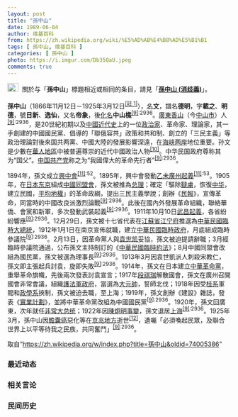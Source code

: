 ```yaml
---
layout: post
title: "孫中山"
date: 1989-06-04
author: 维基百科
from: https://zh.wikipedia.org/wiki/%E5%AD%AB%E4%B8%AD%E5%B1%B1
tags: [ 孫中山, 维基百科 ]
categories: [ 孫中山 ]
photo: https://i.imgur.com/Db35QaU.jpeg
comments: true
---
```

<div class="mw-parser-output"><div role="note" class="hatnote navigation-not-searchable"><a href="/wiki/Wikipedia:%E6%B6%88%E6%AD%A7%E4%B9%89" title="Wikipedia:消歧义"><img alt="Disambig gray.svg" src="//upload.wikimedia.org/wikipedia/commons/thumb/5/5f/Disambig_gray.svg/25px-Disambig_gray.svg.png" decoding="async" width="25" height="19" srcset="//upload.wikimedia.org/wikipedia/commons/thumb/5/5f/Disambig_gray.svg/38px-Disambig_gray.svg.png 1.5x, //upload.wikimedia.org/wikipedia/commons/thumb/5/5f/Disambig_gray.svg/50px-Disambig_gray.svg.png 2x" data-file-width="220" data-file-height="168"></a><style data-mw-deduplicate="TemplateStyles:r67269465">.mw-parser-output .ifmobile>.mobile:nth-child(2n){display:none}</style><span class="ifmobile"><span class="nomobile">&nbsp;&nbsp;</span><span class="mobile"></span></span>關於与「<b>孫中山</b>」標題相近或相同的条目，請見「<b><a href="/wiki/%E5%AD%AB%E4%B8%AD%E5%B1%B1_(%E6%B6%88%E6%AD%A7%E7%BE%A9)" class="mw-redirect mw-disambig" title="孫中山 (消歧義)">孫中山 (消歧義)</a></b>」。</div>
<div id="noteTA-22bb538a" class="noteTA"><div class="noteTA-group"><div data-noteta-group-source="module" data-noteta-group="People"></div></div></div>

<p><b>孫中山</b>（1866年11月12日－1925年3月12日<span id="noteTag-cite_ref-sup"><sup id="cite_ref-9" class="reference"><a href="#cite_note-9">[註 1]</a></sup></span>），<a href="/wiki/%E6%9C%AC%E5%90%8D" title="本名">名</a><b>文</b>，譜名<b>德明</b>，字<b>載之</b>、<b>明德</b>，號<b>日新</b>、<b>逸仙</b>，又名<b>帝象</b>，後<a href="/wiki/%E5%8C%96%E5%90%8D" title="化名">化名</a><b>中山樵</b><sup id="cite_ref-海_10-0" class="reference"><a href="#cite_note-海-10">[9]</a></sup><sup class="reference" style="white-space:nowrap;">:2936</sup>。<a href="/wiki/%E5%BB%A3%E6%9D%B1" class="mw-redirect" title="廣東">廣東</a><a href="/wiki/%E9%A6%99%E5%B1%B1%E7%B8%A3" title="香山縣">香山</a>（今<a href="/wiki/%E4%B8%AD%E5%B1%B1%E5%B8%82" title="中山市">中山市</a>）人<sup id="cite_ref-海_10-1" class="reference"><a href="#cite_note-海-10">[9]</a></sup><sup class="reference" style="white-space:nowrap;">:2936</sup>，是20世紀初期以及<a href="/wiki/%E4%B8%AD%E5%9C%8B%E8%BF%91%E4%BB%A3%E5%8F%B2" class="mw-redirect" title="中國近代史">中國近代史</a>上的一位<a href="/wiki/%E6%94%BF%E6%B2%BB%E5%AE%B6" title="政治家">政治家</a>、革命家、理論家，其一手創建的中國國民黨、倡導的「聯俄容共」政策和共和制、創立的「三民主義」等政治理論對後來国共两黨、中國大陸的發展影響深遠，在<a href="/wiki/%E6%B5%B7%E5%B3%A1%E4%B8%A4%E5%B2%B8" class="mw-redirect" title="海峡两岸">海峡两岸</a>地位重要。孙文是少數在<a href="/wiki/%E8%8F%AF%E4%BA%BA%E5%9C%B0%E5%8D%80" title="華人地區">華人地區</a>中被普遍尊崇的近代中國政治人物<sup id="cite_ref-Tung1_11-0" class="reference"><a href="#cite_note-Tung1-11">[10]</a></sup>。中华民国政府尊称其为“国父”。<a href="/wiki/%E4%B8%AD%E5%9B%BD%E5%85%B1%E4%BA%A7%E5%85%9A" title="中国共产党">中国共产党</a>称之为“我國偉大的革命先行者”<sup id="cite_ref-海_10-2" class="reference"><a href="#cite_note-海-10">[9]</a></sup><sup class="reference" style="white-space:nowrap;">:2936</sup>。
</p><p>1894年，孫文成立<a href="/wiki/%E8%88%88%E4%B8%AD%E6%9C%83" class="mw-redirect" title="興中會">興中會</a><sup id="cite_ref-孫全_12-0" class="reference"><a href="#cite_note-孫全-12">[11]</a></sup><sup class="reference" style="white-space:nowrap;">:52</sup>。1895年，興中會發動<a href="/wiki/%E4%B9%99%E6%9C%AA%E5%BB%A3%E5%B7%9E%E8%B5%B7%E7%BE%A9" title="乙未廣州起義">乙未廣州起義</a><sup id="cite_ref-孫全_12-1" class="reference"><a href="#cite_note-孫全-12">[11]</a></sup><sup class="reference" style="white-space:nowrap;">:53</sup>。1905年，在<a href="/wiki/%E5%A4%A7%E6%97%A5%E6%9C%AC%E5%B8%9D%E5%9B%BD" title="大日本帝国">日本</a><a href="/wiki/%E4%B8%9C%E4%BA%AC" title="东京">东京</a>組成<a href="/wiki/%E4%B8%AD%E5%9C%8B%E5%90%8C%E7%9B%9F%E6%9C%83" class="mw-redirect" title="中國同盟會">中國同盟會</a>，孫文被推為<a href="/wiki/%E6%80%BB%E7%90%86" title="总理">总理</a>；確定「驅除<a href="/wiki/%E9%9F%83%E8%99%9C" title="韃虜">韃虜</a>，恢復<a href="/wiki/%E4%B8%AD%E5%8D%8E" title="中华">中华</a>，建立民國，<a href="/wiki/%E5%B9%B3%E5%9D%87%E5%9C%B0%E6%AC%8A" title="平均地權">平均地權</a>」的革命政綱，提出三民主義學說；創辦《<a href="/wiki/%E6%B0%91%E5%A0%B1" class="mw-redirect" title="民報">民報</a>》，宣傳革命，同當時的中國改良派激烈論戰<sup id="cite_ref-海_10-3" class="reference"><a href="#cite_note-海-10">[9]</a></sup><sup class="reference" style="white-space:nowrap;">:2936</sup>。此後在國內外發展革命組織，聯絡華僑、會黨和新軍，多次發動武裝起義<sup id="cite_ref-海_10-4" class="reference"><a href="#cite_note-海-10">[9]</a></sup><sup class="reference" style="white-space:nowrap;">:2936</sup>。1911年10月10日<a href="/wiki/%E6%AD%A6%E6%98%8C%E8%B5%B7%E7%BE%A9" class="mw-redirect" title="武昌起義">武昌起義</a>，各省紛紛響應<sup id="cite_ref-海_10-5" class="reference"><a href="#cite_note-海-10">[9]</a></sup><sup class="reference" style="white-space:nowrap;">:2936</sup>。12月29日，孫文被十七省代表在<a href="/wiki/%E6%B1%9F%E8%98%87%E7%9C%81_(%E6%B8%85)" class="mw-redirect" title="江蘇省 (清)">江蘇省</a><a href="/wiki/%E6%B1%9F%E5%AE%81%E5%BA%9C" title="江宁府">江宁府</a>推選為<a href="/wiki/%E4%B8%AD%E8%8F%AF%E6%B0%91%E5%9C%8B%E8%87%A8%E6%99%82%E5%A4%A7%E7%B8%BD%E7%B5%B1" class="mw-redirect" title="中華民國臨時大總統">中華民國臨時大總統</a>，1912年1月1日在南京宣佈就職，建立<a href="/wiki/%E4%B8%AD%E8%8F%AF%E6%B0%91%E5%9C%8B%E8%87%A8%E6%99%82%E6%94%BF%E5%BA%9C_(1912%E5%B9%B4%EF%BC%8D1913%E5%B9%B4)" title="中華民國臨時政府 (1912年－1913年)">中華民國臨時政府</a>，月底組成臨時參議院<sup id="cite_ref-海_10-6" class="reference"><a href="#cite_note-海-10">[9]</a></sup><sup class="reference" style="white-space:nowrap;">:2936</sup>。2月13日，因革命黨人與<a href="/wiki/%E8%A2%81%E4%B8%96%E5%87%AF" title="袁世凯">袁世凯</a>妥協，孫文被迫提請辭職；3月經臨時參議院通過，公布孫文主持制訂的《<a href="/wiki/%E4%B8%AD%E8%8F%AF%E6%B0%91%E5%9C%8B%E8%87%A8%E6%99%82%E7%B4%84%E6%B3%95" title="中華民國臨時約法">中華民國臨時約法</a>》；8月中國同盟會改組為國民黨，孫文被選為理事長<sup id="cite_ref-海_10-7" class="reference"><a href="#cite_note-海-10">[9]</a></sup><sup class="reference" style="white-space:nowrap;">:2936</sup>。1913年3月因袁世凱派人刺殺宋教仁，孫文即主張起兵討袁，旋即失敗<sup id="cite_ref-海_10-8" class="reference"><a href="#cite_note-海-10">[9]</a></sup><sup class="reference" style="white-space:nowrap;">:2936</sup>。1914年，孫文在日本建立<a href="/wiki/%E4%B8%AD%E8%8F%AF%E9%9D%A9%E5%91%BD%E9%BB%A8" title="中華革命黨">中華革命黨</a>，重舉革命旗幟，先後兩次發表討袁宣言；1917年<a href="/wiki/%E6%AE%B5%E7%A5%BA%E7%91%9E" title="段祺瑞">段祺瑞</a>解散國會，孫文在廣州召開國會非常會議，組織<a href="/wiki/%E8%AD%B7%E6%B3%95%E8%BB%8D%E6%94%BF%E5%BA%9C" class="mw-redirect" title="護法軍政府">護法軍政府</a>，當選為<a href="/wiki/%E5%A4%A7%E5%85%83%E5%B8%A5" class="mw-redirect" title="大元帥">大元帥</a>，誓師北伐；1918年因受<a href="/wiki/%E8%88%8A%E6%A1%82%E7%B3%BB" title="舊桂系">桂系</a>軍閥和<a href="/wiki/%E6%94%BF%E5%AD%B8%E7%B3%BB" title="政學系">政學系</a>挾制，孫文被迫去職，至上海；1919年，孫文創辦《建設》雜誌，發表《<a href="/wiki/%E5%AE%9E%E4%B8%9A%E8%AE%A1%E5%88%92" class="mw-redirect" title="实业计划">實業計劃</a>》，並將中華革命黨改組為中國國民黨<sup id="cite_ref-海_10-9" class="reference"><a href="#cite_note-海-10">[9]</a></sup><sup class="reference" style="white-space:nowrap;">:2936</sup>。1920年，孫文回廣東，次年就任<a href="/wiki/%E9%9D%9E%E5%B8%B8%E5%A4%A7%E6%80%BB%E7%BB%9F" class="mw-redirect" title="非常大总统">非常大总统</a>；1922年因<a href="/wiki/%E9%99%B3%E7%82%AF%E6%98%8E%E4%BA%8B%E8%AE%8A" class="mw-redirect" title="陳炯明事變">陳炯明事變</a>，孫文退居<a href="/wiki/%E4%B8%8A%E6%B5%B7%E5%8E%BF" title="上海县">上海</a><sup id="cite_ref-海_10-10" class="reference"><a href="#cite_note-海-10">[9]</a></sup><sup class="reference" style="white-space:nowrap;">:2936</sup>。1925年3月，孫中山因<a href="/wiki/%E8%86%BD%E7%99%8C" title="膽癌">膽囊癌</a>惡化等在<a href="/wiki/%E4%BA%AC%E5%85%86%E5%9C%B0%E6%96%B9" title="京兆地方">京兆地方</a>逝世<sup id="cite_ref-cancer_13-0" class="reference"><a href="#cite_note-cancer-13">[12]</a></sup>，遺囑「必須喚起民眾，及聯合世界上以平等待我之民族，共同奮鬥」<sup id="cite_ref-海_10-11" class="reference"><a href="#cite_note-海-10">[9]</a></sup><sup class="reference" style="white-space:nowrap;">:2936</sup>。
</p>
</div><noscript><img src="//zh.wikipedia.org/wiki/Special:CentralAutoLogin/start?type=1x1" alt="" title="" width="1" height="1" style="border: none; position: absolute;"></noscript>
<div class="printfooter" data-nosnippet="">取自“<a dir="ltr" href="https://zh.wikipedia.org/w/index.php?title=孫中山&amp;oldid=74005386">https://zh.wikipedia.org/w/index.php?title=孫中山&amp;oldid=74005386</a>”</div><div id="recent-news"><h3>最近动态</h3><ul></ul></div><div id="open-opinion"><h3>相关言论</h3><ul></ul></div><div id="mjls-record"><h3>民间历史</h3><ul></ul></div>